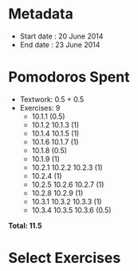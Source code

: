 Metadata
========

- Start date : 20 June 2014
- End date : 23 June 2014

Pomodoros Spent
==============

- Textwork: 0.5 + 0.5
- Exercises: 9
  - 10.1.1 (0.5)
  - 10.1.2 10.1.3 (1)
  - 10.1.4 10.1.5 (1)
  - 10.1.6 10.1.7 (1)
  - 10.1.8 (0.5)
  - 10.1.9 (1)
  - 10.2.1 10.2.2 10.2.3 (1)
  - 10.2.4 (1)
  - 10.2.5 10.2.6 10.2.7 (1)
  - 10.2.8 10.2.9 (1)
  - 10.3.1 10.3.2 10.3.3 (1)
  - 10.3.4 10.3.5 10.3.6 (0.5)

**Total: 11.5**

Select Exercises
================
